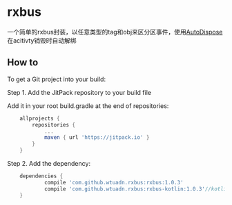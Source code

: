 # rxbus
一个简单的rxbus封装，以任意类型的tag和obj来区分区事件，使用[AutoDispose](https://github.com/uber/AutoDispose)在acitivty销毁时自动解绑

## How to

To get a Git project into your build:

Step 1. Add the JitPack repository to your build file

Add it in your root build.gradle at the end of repositories:
```gradle
	allprojects {
		repositories {
			...
			maven { url 'https://jitpack.io' }
		}
	}
```
Step 2. Add the dependency:
```gradle
	dependencies {
	        compile 'com.github.wtuadn.rxbus:rxbus:1.0.3'
	        compile 'com.github.wtuadn.rxbus:rxbus-kotlin:1.0.3'//kotlin support
	}
```